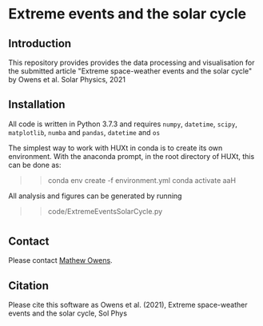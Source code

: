 # Extreme events and the solar cycle


## Introduction

This repository provides provides the data processing and visualisation for the submitted article "Extreme space-weather events and the solar cycle" by Owens et al. Solar Physics, 2021

## Installation
 All code is written in Python 3.7.3 and requires ``numpy``, ``datetime``, ``scipy``, ``matplotlib``, ``numba`` and ``pandas``, ``datetime`` and ``os``
 
The simplest way to work with HUXt in conda is to create its own environment. With the anaconda prompt, in the root directory of HUXt, this can be done as:

>>conda env create -f environment.yml
>>conda activate aaH

All analysis and figures can be generated by running

>>code/ExtremeEventsSolarCycle.py

#
## Contact
Please contact [Mathew Owens](https://github.com/mathewjowens). 

## Citation

Please cite this software as Owens et al. (2021), Extreme space-weather events and the solar cycle, Sol Phys
